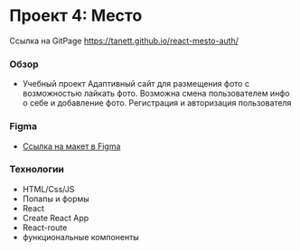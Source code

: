# Проект 4: Место

Ссылка на GitPage https://tanett.github.io/react-mesto-auth/

### Обзор
* Учебный проект
Адаптивный сайт для размещения фото с возможностью лайкать фото. 
Возможна смена пользователем инфо о себе и добавление фото.
Регистрация и авторизация пользователя  


### Figma
* [Ссылка на макет в Figma](https://www.figma.com/file/StZjf8HnoeLdiXS7dYrLAh/JavaScript.-Sprint-4)

### Технологии
*  HTML/Css/JS
*  Попапы и формы
*  React
*  Create React App
* React-route   
* функциональные компоненты

